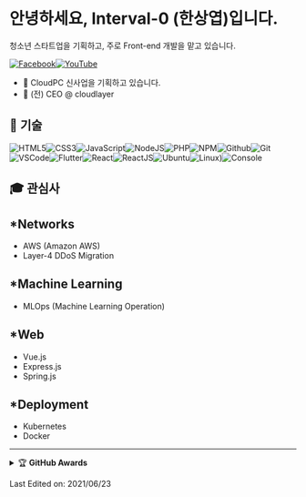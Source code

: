 # 안녕하세요, Interval-0 (한상엽)입니다.

청소년 스타트업을 기획하고, 주로 Front-end 개발을 맡고 있습니다.

[![Facebook](https://img.shields.io/badge/facebook-%231877F2.svg?&style=for-the-badge&logo=facebook&logoColor=white)](https://facebook.com/syuph)[![YouTube](https://img.shields.io/badge/youtube-%23FF0000.svg?&style=for-the-badge&logo=youtube&logoColor=white)](https://www.youtube.com/channel/UCGYi6fNKgnxLCk85xskEwaQ)

- :muscle: CloudPC 신사업을 기획하고 있습니다.
- :dart: (전) CEO @ cloudlayer

## :wrench: 기술

![HTML5](https://img.icons8.com/color/30/html-5.png)![CSS3](https://img.icons8.com/color/30/css3.png)![JavaScript](https://img.icons8.com/color/30/javascript.png)![NodeJS](https://img.icons8.com/color/30/nodejs.png)![PHP](https://img.icons8.com/color/30/php.png)![NPM](https://img.icons8.com/color/30/npm.png)![Github](https://img.icons8.com/material-outlined/30/github.png)![Git](https://img.icons8.com/color/30/git.png)![VSCode](https://img.icons8.com/color/30/visual-studio-code-2019.png)![Flutter](https://img.icons8.com/color/30/flutter.png)![React](https://img.icons8.com/color/30/react-native.png)![ReactJS](https://img.icons8.com/color/30/react-native.png)![Ubuntu](https://img.icons8.com/color/30/ubuntu--v1.png)![Linux](https://img.icons8.com/color/30/linux.png))![Console](https://img.icons8.com/color/30/console.png)

## 🎓 관심사

## *Networks
- AWS (Amazon AWS)
- Layer-4 DDoS Migration

## *Machine Learning
- MLOps (Machine Learning Operation)

## *Web
- Vue.js
- Express.js
- Spring.js

## *Deployment
- Kubernetes
- Docker

---

<!-- markdownlint-disable MD033 -->

<details>
    <summary>&#127942 <b>GitHub Awards</b></summary><br/>

![Github Trophy](https://github-profile-trophy.vercel.app/?username=Interval-0)

</details>

<!-- markdownlint-enable MD033 -->

Last Edited on: 2021/06/23

